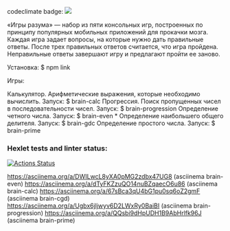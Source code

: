 codeclimate badge: <a href="https://codeclimate.com/github/WalKusm/frontend-project-44/maintainability"><img src="https://api.codeclimate.com/v1/badges/bd7c49d147912c5fce07/maintainability" /></a>

«Игры разума» — набор из пяти консольных игр, построенных по принципу популярных мобильных приложений для прокачки мозга. Каждая игра задает вопросы, на которые нужно дать правильные ответы. После трех правильных ответов считается, что игра пройдена. Неправильные ответы завершают игру и предлагают пройти ее заново.

Установка: $ npm link

Игры:

Калькулятор. Арифметические выражения, которые необходимо вычислить. Запуск: $ brain-calc
Прогрессия. Поиск пропущенных чисел в последовательности чисел. Запуск: $ brain-progression
Определение четного числа. Запуск: $ brain-even *
Определение наибольшего общего делителя. Запуск: $ brain-gdc
Определение простого числа. Запуск: $ brain-prime

### Hexlet tests and linter status:
[![Actions Status](https://github.com/WalKusm/frontend-project-44/workflows/hexlet-check/badge.svg)](https://github.com/WalKusm/frontend-project-44/actions)

https://asciinema.org/a/DWILwcL8yXA0pMG2zdbx47UG8 (asciinema brain-even)
https://asciinema.org/a/dTyFKZzuQO14nuBZqaecO6u86 (asciinema brain-calc)
https://asciinema.org/a/67sBca3qU4bG1pu0sq6oZ2gmF (asciinema brain-cgd)
https://asciinema.org/a/Ugbx6jljwyv6D2LWxRy0BaiBI (asciinema brain-progression)
https://asciinema.org/a/QQsbi9dHpUDH1B9AbHrlfk96J (asciinema brain-prime)
